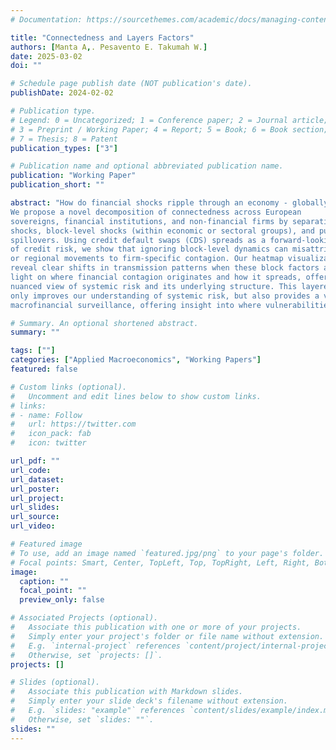 ```yaml
---
# Documentation: https://sourcethemes.com/academic/docs/managing-content/

title: "Connectedness and Layers Factors"
authors: [Manta A,. Pesavento E. Takumah W.]
date: 2025-03-02
doi: ""

# Schedule page publish date (NOT publication's date).
publishDate: 2024-02-02

# Publication type.
# Legend: 0 = Uncategorized; 1 = Conference paper; 2 = Journal article;
# 3 = Preprint / Working Paper; 4 = Report; 5 = Book; 6 = Book section;
# 7 = Thesis; 8 = Patent
publication_types: ["3"]

# Publication name and optional abbreviated publication name.
publication: "Working Paper"
publication_short: ""

abstract: "How do financial shocks ripple through an economy - globally, regionally, or idiosyncratically?
We propose a novel decomposition of connectedness across European
sovereigns, financial institutions, and non-financial firms by separating global
shocks, block-level shocks (within economic or sectoral groups), and purely idiosyncratic
spillovers. Using credit default swaps (CDS) spreads as a forward-looking measure
of credit risk, we show that ignoring block-level dynamics can misattribute sectorwide
or regional movements to firm-specific contagion. Our heatmap visualizations
reveal clear shifts in transmission patterns when these block factors are included, shedding
light on where financial contagion originates and how it spreads, offering a more
nuanced view of systemic risk and its underlying structure. This layered approach not
only improves our understanding of systemic risk, but also provides a valuable tool for
macrofinancial surveillance, offering insight into where vulnerabilities lie."

# Summary. An optional shortened abstract.
summary: ""

tags: [""]
categories: ["Applied Macroeconomics", "Working Papers"]
featured: false

# Custom links (optional).
#   Uncomment and edit lines below to show custom links.
# links:
# - name: Follow
#   url: https://twitter.com
#   icon_pack: fab
#   icon: twitter

url_pdf: ""
url_code:
url_dataset:
url_poster:
url_project:
url_slides:
url_source:
url_video:

# Featured image
# To use, add an image named `featured.jpg/png` to your page's folder. 
# Focal points: Smart, Center, TopLeft, Top, TopRight, Left, Right, BottomLeft, Bottom, BottomRight.
image:
  caption: ""
  focal_point: ""
  preview_only: false

# Associated Projects (optional).
#   Associate this publication with one or more of your projects.
#   Simply enter your project's folder or file name without extension.
#   E.g. `internal-project` references `content/project/internal-project/index.md`.
#   Otherwise, set `projects: []`.
projects: []

# Slides (optional).
#   Associate this publication with Markdown slides.
#   Simply enter your slide deck's filename without extension.
#   E.g. `slides: "example"` references `content/slides/example/index.md`.
#   Otherwise, set `slides: ""`.
slides: ""
---
```



